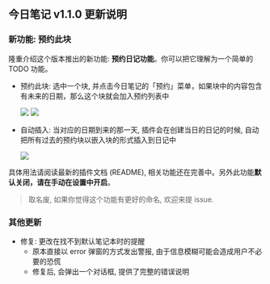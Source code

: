 ## 今日笔记 v1.1.0 更新说明

### 新功能: 预约此块

隆重介绍这个版本推出的新功能: **预约日记功能**。你可以把它理解为一个简单的 TODO 功能。

- 预约此块: 选中一个块, 并点击今日笔记的「预约」菜单，如果块中的内容包含有未来的日期，那么这个块就会加入预约列表中

    <!-- ![](https://cdn.jsdelivr.net/gh/frostime/siyuan-dailynote-today@1.1.0-dev3/asset/Reserve1.png) -->
    <!-- ![](asset/Reserve2.png) -->
    ![](https://s3.bmp.ovh/imgs/2023/05/28/69479868c4da8344.png)
    ![](https://s3.bmp.ovh/imgs/2023/05/28/2a30bad068dc534f.png)
    <!-- ![](https://cdn.jsdelivr.net/gh/frostime/siyuan-dailynote-today@1.1.0-dev3/asset/Reserve2.png) -->

- 自动插入: 当对应的日期到来的那一天, 插件会在创建当日的日记的时候, 自动把所有过去的预约块以嵌入块的形式插入到日记中

    <!-- ![](asset/Reserve3.png) -->
    ![](https://s3.bmp.ovh/imgs/2023/05/28/f10c726b06042635.png)
    <!-- ![](https://cdn.jsdelivr.net/gh/frostime/siyuan-dailynote-today@1.1.0-dev3/asset/Reserve3.png) -->

具体用法请阅读最新的插件文档 (README), 相关功能还在完善中。另外此功能**默认关闭，请在手动在设置中开启**。

> 取名废, 如果你觉得这个功能有更好的命名, 欢迎来提 issue.

### 其他更新

- 修复: 更改在找不到默认笔记本时的提醒
    - 原本直接以 error 弹窗的方式发出警报, 由于信息模糊可能会造成用户不必要的恐慌
    - 修复后, 会弹出一个对话框, 提供了完整的错误说明

